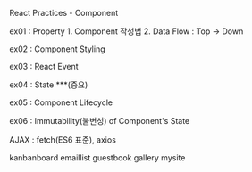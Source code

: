 React Practices - Component

ex01 : Property
    1. Component 작성법
    2. Data Flow : Top -> Down

ex02 : Component Styling

ex03 : React Event

ex04 : State ***(중요)

ex05 : Component Lifecycle

ex06 : Immutability(불변성) of Component's State

AJAX : fetch(ES6 표준), axios

kanbanboard
emaillist
guestbook
gallery
mysite

